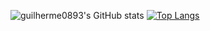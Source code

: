 ![guilherme0893's GitHub stats](https://github-readme-stats.vercel.app/api?username=guilherme0893&show_icons=true&theme=vue)  [![Top Langs](https://github-readme-stats.vercel.app/api/top-langs/?username=guilherme0893&layout=compact)](https://github.com/guilherme0893/github-readme-stats)

